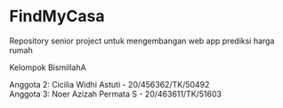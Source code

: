# FindMyCasa
Repository senior project untuk mengembangan web app prediksi harga rumah 

Kelompok BismillahA


Anggota 2: Cicilia Widhi Astuti - 20/456362/TK/50492 <br>
Anggota 3: Noer Azizah Permata S - 20/463611/TK/51603